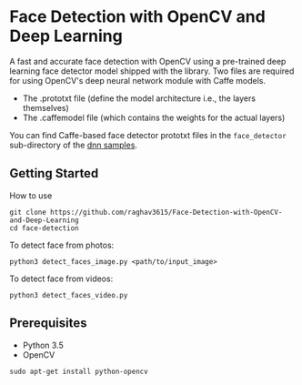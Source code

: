 # Face Detection with OpenCV and Deep Learning

A fast and accurate face detection with OpenCV using a pre-trained deep learning face detector model shipped with the library.
Two files are required for using OpenCV's deep neural network module with Caffe models.
- The .prototxt file (define the model architecture i.e., the layers themselves)
- The .caffemodel file (which contains the weights for the actual layers)

You can find Caffe-based face detector prototxt files in the ```face_detector``` sub-directory of the [dnn samples](https://github.com/opencv/opencv/tree/master/samples/dnn/face_detector).

## Getting Started

How to use
```    
git clone https://github.com/raghav3615/Face-Detection-with-OpenCV-and-Deep-Learning
cd face-detection
```
To detect face from photos:
```
python3 detect_faces_image.py <path/to/input_image>
```
To detect face from videos:
```
python3 detect_faces_video.py
```

## Prerequisites

- Python 3.5
- OpenCV
```
sudo apt-get install python-opencv
```
